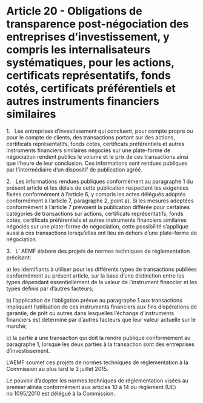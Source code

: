# Article 20 - Obligations de transparence post-négociation des entreprises d’investissement, y compris les internalisateurs systématiques, pour les actions, certificats représentatifs, fonds cotés, certificats préférentiels et autres instruments financiers similaires


1.   Les entreprises d’investissement qui concluent, pour compte propre ou pour le compte de clients, des transactions portant sur des actions, certificats représentatifs, fonds cotés, certificats préférentiels et autres instruments financiers similaires négociés sur une plate-forme de négociation rendent publics le volume et le prix de ces transactions ainsi que l’heure de leur conclusion. Ces informations sont rendues publiques par l’intermédiaire d’un dispositif de publication agréé.

2.   Les informations rendues publiques conformément au paragraphe 1 du présent article et les délais de cette publication respectent les exigences fixées conformément à l’article 6, y compris les actes délégués adoptés conformément à l’article 7, paragraphe 2, point a). Si les mesures adoptées conformément à l’article 7 prévoient la publication différée pour certaines catégories de transactions sur actions, certificats représentatifs, fonds cotés, certificats préférentiels et autres instruments financiers similaires négociés sur une plate-forme de négociation, cette possibilité s’applique aussi à ces transactions lorsqu’elles ont lieu en dehors d’une plate-forme de négociation.

3.   L’ AEMF élabore des projets de normes techniques de réglementation précisant:

a) les identifiants à utiliser pour les différents types de transactions publiées conformément au présent article, sur la base d’une distinction entre les types dépendant essentiellement de la valeur de l’instrument financier et les types définis par d’autres facteurs;

b) l’application de l’obligation prévue au paragraphe 1 aux transactions impliquant l’utilisation de ces instruments financiers aux fins d’opérations de garantie, de prêt ou autres dans lesquelles l’échange d’instruments financiers est déterminé par d’autres facteurs que leur valeur actuelle sur le marché;

c) la partie à une transaction qui doit la rendre publique conformément au paragraphe 1, lorsque les deux parties à la transaction sont des entreprises d’investissement.

L’AEMF soumet ces projets de normes techniques de réglementation à la Commission au plus tard le 3 juillet 2015.

Le pouvoir d’adopter les normes techniques de réglementation visées au premier alinéa conformément aux articles 10 à 14 du règlement (UE) no 1095/2010 est délégué à la Commission.
